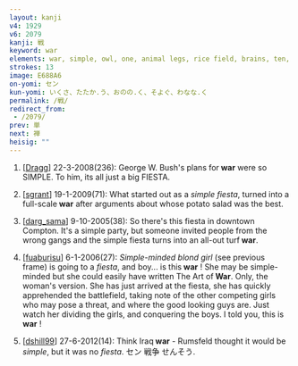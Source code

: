 ```yaml
---
layout: kanji
v4: 1929
v6: 2079
kanji: 戦
keyword: war
elements: war, simple, owl, one, animal legs, rice field, brains, ten, needle, fiesta
strokes: 13
image: E688A6
on-yomi: セン
kun-yomi: いくさ、たたか.う、おのの.く、そよぐ、わなな.く
permalink: /戦/
redirect_from:
 - /2079/
prev: 単
next: 禅
heisig: ""
---
```


1) [<a href="http://kanji.koohii.com/profile/Dragg">Dragg</a>] 22-3-2008(236): George W. Bush&#039;s plans for<strong> war</strong> were so SIMPLE. To him, its all just a big FIESTA.

2) [<a href="http://kanji.koohii.com/profile/sgrant">sgrant</a>] 19-1-2009(71): What started out as a <em>simple fiesta</em>, turned into a full-scale<strong> war</strong> after arguments about whose potato salad was the best.

3) [<a href="http://kanji.koohii.com/profile/darg_sama">darg_sama</a>] 9-10-2005(38): So there&#039;s this fiesta in downtown Compton. It&#039;s a simple party, but someone invited people from the wrong gangs and the simple fiesta turns into an all-out turf<strong> war</strong>.

4) [<a href="http://kanji.koohii.com/profile/fuaburisu">fuaburisu</a>] 6-1-2006(27): <em>Simple-minded blond girl</em> (see previous frame) is going to a <em>fiesta</em>, and boy... is this<strong> war</strong> ! She may be simple-minded but she could easily have written The Art of<strong> War</strong>. Only, the woman&#039;s version. She has just arrived at the fiesta, she has quickly apprehended the battlefield, taking note of the other competing girls who may pose a threat, and where the good looking guys are. Just watch her dividing the girls, and conquering the boys. I told you, this is<strong> war</strong> !

5) [<a href="http://kanji.koohii.com/profile/dshill99">dshill99</a>] 27-6-2012(14): Think Iraq<strong> war</strong> - Rumsfeld thought it would be <em>simple</em>, but it was no <em>fiesta</em>. セン 戦争 せんそう.

